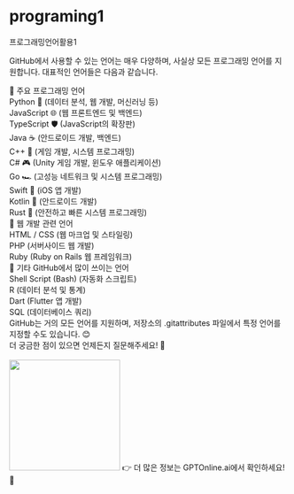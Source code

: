# programing1
프로그래밍언어활용1



GitHub에서 사용할 수 있는 언어는 매우 다양하며, 사실상 모든 프로그래밍 언어를 지원합니다. 대표적인 언어들은 다음과 같습니다.

🔹 주요 프로그래밍 언어<br>
Python 🐍 (데이터 분석, 웹 개발, 머신러닝 등)<br>
JavaScript 🌐 (웹 프론트엔드 및 백엔드)<br>
TypeScript 🛡️ (JavaScript의 확장판)<br>
Java ☕ (안드로이드 개발, 백엔드)<br>
C++ 🚀 (게임 개발, 시스템 프로그래밍)<br>
C# 🎮 (Unity 게임 개발, 윈도우 애플리케이션)<br>
Go 🏎️ (고성능 네트워크 및 시스템 프로그래밍)<br>
Swift 🍏 (iOS 앱 개발)<br>
Kotlin 📱 (안드로이드 개발)<br>
Rust 🦀 (안전하고 빠른 시스템 프로그래밍)<br>
🔹 웹 개발 관련 언어<br>
HTML / CSS (웹 마크업 및 스타일링)<br>
PHP (서버사이드 웹 개발)<br>
Ruby (Ruby on Rails 웹 프레임워크)<br>
🔹 기타 GitHub에서 많이 쓰이는 언어<br>
Shell Script (Bash) (자동화 스크립트)<br>
R (데이터 분석 및 통계)<br>
Dart (Flutter 앱 개발)<br>
SQL (데이터베이스 쿼리)<br>
GitHub는 거의 모든 언어를 지원하며, 저장소의 .gitattributes 파일에서 특정 언어를 지정할 수도 있습니다. 😊<br>
더 궁금한 점이 있으면 언제든지 질문해주세요! 🚀<br>
<br>
<img src="https://png.pngtree.com/png-vector/20201223/ourmid/pngtree-a-camphor-tree-with-beautiful-branches-png-image_2634650.png" width="200">
👉 더 많은 정보는 GPTOnline.ai에서 확인하세요! 🚀<br>

